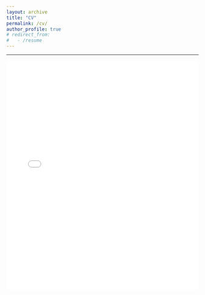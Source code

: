 ```yaml
---
layout: archive
title: "CV"
permalink: /cv/
author_profile: true
# redirect_from:
#   - /resume
---
```


<!-- {% include base_path %} -->

------  
<embed src="../files/Rongze Cai-CV.pdf" type="application/pdf" width="100%" height="600px"/>